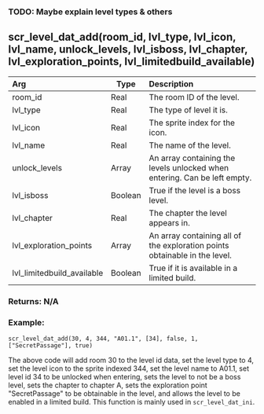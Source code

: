 
### TODO: Maybe explain level types & others

## scr_level_dat_add(room_id, lvl_type, lvl_icon, lvl_name, unlock_levels, lvl_isboss, lvl_chapter, lvl_exploration_points, lvl_limitedbuild_available)

|Arg|Type|Description|
|:--|---|:--|
|room_id|Real|The room ID of the level.|
|lvl_type|Real|The type of level it is.|
|lvl_icon|Real|The sprite index for the icon.|
|lvl_name|Real|The name of the level.|
|unlock_levels|Array|An array containing the levels unlocked when entering. Can be left empty.|
|lvl_isboss|Boolean|True if the level is a boss level.|
|lvl_chapter|Real|The chapter the level appears in.|
|lvl_exploration_points|Array|An array containing all of the exploration points obtainable in the level.|
|lvl_limitedbuild_available|Boolean|True if it is available in a limited build.|

### Returns: N/A
### Example:
```gml
scr_level_dat_add(30, 4, 344, "A01.1", [34], false, 1, ["SecretPassage"], true)
```
The above code will add room 30 to the level id data, set the level type to 4, set the level icon to the sprite indexed 344, set the level name to A01.1, set level id 34 to be unlocked when entering, sets the level to not be a boss level, sets the chapter to chapter A, sets the exploration point "SecretPassage" to be obtainable in the level, and allows the level to be enabled in a limited build.
This function is mainly used in ``scr_level_dat_ini``.

